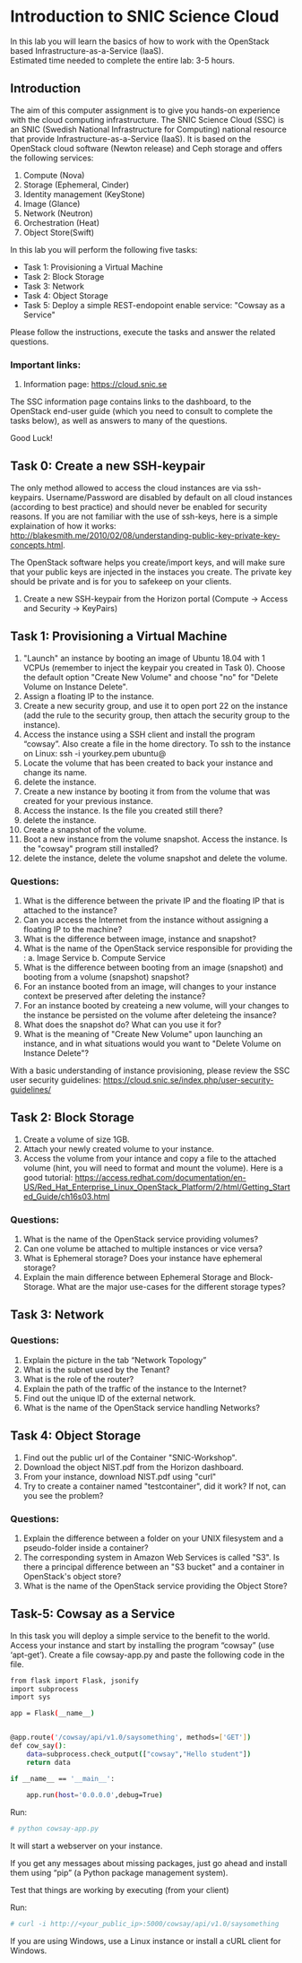 # Introduction to SNIC Science Cloud 

In this lab you will learn the basics of how to work with the OpenStack based Infrastructure-as-a-Service (IaaS).  
Estimated time needed to complete the entire lab: 3-5 hours.

## Introduction

The aim of this computer assignment is to give you hands-on experience with the cloud computing infrastructure. The SNIC Science Cloud (SSC) is an SNIC (Swedish National Infrastructure for Computing) national resource that provide Infrastructure-as-a-Service (IaaS). It is based on the OpenStack cloud software (Newton release) and Ceph storage and offers the following services:

1.	Compute (Nova)
2.	Storage (Ephemeral, Cinder)
3.	Identity management (KeyStone)
4.	Image (Glance)
5.	Network (Neutron)
6. 	Orchestration (Heat)
7.	Object Store(Swift)

In this lab you will perform the following five tasks: 

* Task 1: Provisioning a Virtual Machine
* Task 2: Block Storage
* Task 3: Network
* Task 4: Object Storage  
* Task 5: Deploy a simple REST-endopoint enable service: "Cowsay as a Service" 

Please follow the instructions, execute the tasks and answer the related questions. 

### Important links:  

1.	Information page: https://cloud.snic.se

The SSC information page contains links to the dashboard, to the OpenStack end-user guide (which you need to consult to complete the tasks below), as well as answers to many of the questions. 

Good Luck!

## Task 0: Create a new SSH-keypair
The only method allowed to access the cloud instances are via ssh-keypairs. Username/Password are disabled by default on all cloud instances (according to best practice) and should never be enabled for security reasons. If you are not familiar with the use of ssh-keys, here is a simple explaination of how it works: http://blakesmith.me/2010/02/08/understanding-public-key-private-key-concepts.html. 

The OpenStack software helps you create/import keys, and will make sure that your public keys are injected in the instaces you create. The private key should be private and is for you to safekeep on your clients. 

1. Create a new SSH-keypair from the Horizon portal (Compute -> Access and Security -> KeyPairs)

## Task 1: Provisioning a Virtual Machine

1.	"Launch" an instance by booting an image of Ubuntu 18.04 with 1 VCPUs (remember to inject the keypair you created in Task 0). Choose the default option "Create New Volume" and choose "no" for "Delete Volume on Instance Delete". 
2.	Assign a floating IP to the instance.
3.	Create a new security group, and use it to open port 22 on the instance (add the rule to the security group, then attach the security group to the instance). 
4.	Access the instance using a SSH client and install the program “cowsay”. Also create a file in the home directory. To ssh to the instance on Linux: ssh -i yourkey.pem ubuntu@<floating-ip>
5. 	Locate the volume that has been created to back your instance and change its name. 
6.	delete the instance. 
7. 	Create a new instance by booting it from from the volume that was created for your previous instance.
8.	Access the instance. Is the file you created still there? 
9.	delete the instance.
10.	Create a snapshot of the volume. 
11.	Boot a new instance from the volume snapshot. Access the instance. Is the "cowsay" program still installed? 
12.	delete the instance, delete the volume snapshot and delete the volume. 

### Questions:

1.	What is the difference between the private IP and the floating IP that is attached to the instance?
2.	Can you access the Internet from the instance without assigning a floating IP to the machine?
3.	What is the difference between image, instance and snapshot?
4.	What is the name of the OpenStack service responsible for providing the :
	a.	Image Service
	b.	Compute Service
5. 	What is the difference between booting from an image (snapshot) and booting from a volume (snapshot) snapshot? 
6.	For an instance booted from an image, will changes to your instance context be preserved after deleting the instance?
7.	For an instance booted by createing  a new volume, will your changes to the instance be persisted on the volume after deleteing the insance? 
8. 	What does the snapshot do? What can you use it for? 
9. 	What is the meaning of "Create New Volume" upon launching an instance, and in what situations would you want to "Delete Volume on Instance Delete"?  

With a basic understanding of instance provisioning, please review the SSC user security guidelines: https://cloud.snic.se/index.php/user-security-guidelines/

## Task 2: Block Storage

1.	Create a volume of size 1GB.
2.	Attach your newly created volume to your instance.
3.	Access the volume from your intance and copy a file to the attached volume (hint, you will need to format and mount the volume). Here is a good tutorial: https://access.redhat.com/documentation/en-US/Red_Hat_Enterprise_Linux_OpenStack_Platform/2/html/Getting_Started_Guide/ch16s03.html

### Questions:

1.	What is the name of the OpenStack service providing volumes?
2.	Can one volume be attached to multiple instances or vice versa?
3.	What is Ephemeral storage? Does your instance have ephemeral storage?
4.	Explain the main difference between Ephemeral Storage and Block-Storage. What are the major use-cases for the different storage types?

## Task 3: Network 

### Questions:

1.	Explain the picture in the tab “Network Topology”
2.	What is the subnet used by the Tenant?
3.	What is the role of the router?
4.	Explain the path of the traffic of the instance to the Internet?
5.	Find out the unique ID of the external network.
6.	What is the name of the OpenStack service handling Networks?
 
## Task 4: Object Storage 

1.	Find out the public url of the Container "SNIC-Workshop".
2.	Download the object NIST.pdf from the Horizon dashboard.
3.	From your instance, download NIST.pdf using "curl"
4.	Try to create a container named "testcontainer", did it work? If not, can you see the problem?
 
### Questions:

1.	Explain the difference between a folder on your UNIX filesystem and a pseudo-folder inside a container?
2.	The corresponding system in Amazon Web Services is called "S3". Is there a principal difference between an "S3 bucket" and a container in OpenStack's object store?
3.	What is the name of the OpenStack service providing the Object Store?

## Task-5: Cowsay as a Service

In this task you will deploy a simple service to the benefit to the world. Access
your instance and start by installing the program “cowsay” (use ‘apt-get’). Create a file cowsay-app.py and paste the following code in the file.

```bash
from flask import Flask, jsonify
import subprocess
import sys

app = Flask(__name__)


@app.route('/cowsay/api/v1.0/saysomething', methods=['GET'])
def cow_say():
    data=subprocess.check_output(["cowsay","Hello student"])
    return data

if __name__ == '__main__':
    
    app.run(host='0.0.0.0',debug=True)

```
Run:

```bash
# python cowsay-app.py
```
It will start a webserver on your instance.

If you get any messages about missing packages, just go ahead and install them using “pip” (a Python package management system).

Test that things are working by executing (from your client)

Run: 
```bash
# curl -i http://<your_public_ip>:5000/cowsay/api/v1.0/saysomething
```
If you are using Windows, use a Linux instance or install a cURL client for Windows.

